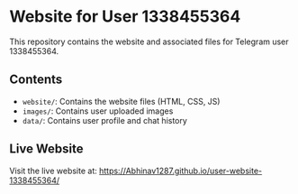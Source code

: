 # Website for User 1338455364

This repository contains the website and associated files for Telegram user 1338455364.

## Contents
- `website/`: Contains the website files (HTML, CSS, JS)
- `images/`: Contains user uploaded images
- `data/`: Contains user profile and chat history

## Live Website
Visit the live website at: https://Abhinav1287.github.io/user-website-1338455364/
